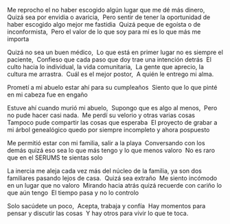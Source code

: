 Me reprocho el no haber escogido algún lugar que me dé más dinero, 
Quizá sea por envidia o avaricia, 
Pero sentir de tener la oportunidad de haber escogido algo mejor me fastidia 
Quizá peque de egoísta o de inconformista, 
Pero el valor de lo que soy para mí es lo que más me importa 

Quizá no sea un buen médico, 
Lo que está en primer lugar no es siempre el paciente, 
Confieso que cada paso que doy trae una intención detrás 
El culto hacia lo individual, la vida comunitaria, 
La gente que aprecio, la cultura me arrastra. 
Cuál es el mejor postor, 
A quién le entrego mi alma. 

Prometí a mi abuelo estar ahí para su cumpleaños 
Siento que lo que pinté en mi cabeza fue en engaño 

Estuve ahí cuando murió mi abuelo, 
Supongo que es algo al menos, 
Pero no pude hacer casi nada. 
Me perdí su velorio y otras varias cosas 
Tampoco pude compartir las cosas que esperaba 
El proyecto de grabar a mi árbol genealógico quedo por siempre incompleto y ahora pospuesto 

Me permitió estar con mi familia, salir a la playa 
Conversando con los demás quizá eso sea lo que más tengo y lo que menos valoro 
No es raro que en el SERUMS te sientas solo 

La inercia me aleja cada vez más del núcleo de la familia, ya son dos familiares pasando lejos de casa. 
Quizá sea extraño 
Me siento incómodo en un lugar que no valoro 
Mirando hacia atrás quizá recuerde con cariño lo que aún tengo 
El tiempo pasa y no lo controlo 

Solo sacúdete un poco, 
Acepta, trabaja y confía 
Hay momentos para pensar y discutir las cosas 
Y hay otros para vivir lo que te toca.